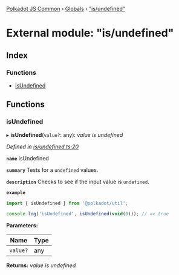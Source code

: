 [Polkadot JS Common](../README.md) › [Globals](../globals.md) › ["is/undefined"](_is_undefined_.md)

# External module: "is/undefined"

## Index

### Functions

* [isUndefined](_is_undefined_.md#isundefined)

## Functions

###  isUndefined

▸ **isUndefined**(`value?`: any): *value is undefined*

*Defined in [is/undefined.ts:20](https://github.com/polkadot-js/common/blob/804ed13d/packages/util/src/is/undefined.ts#L20)*

**`name`** isUndefined

**`summary`** Tests for a `undefined` values.

**`description`** 
Checks to see if the input value is `undefined`.

**`example`** 
<BR>

```javascript
import { isUndefined } from '@polkadot/util';

console.log('isUndefined', isUndefined(void(0))); // => true
```

**Parameters:**

Name | Type |
------ | ------ |
`value?` | any |

**Returns:** *value is undefined*
